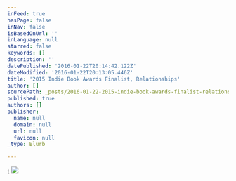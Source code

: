 ```yaml
---
inFeed: true
hasPage: false
inNav: false
isBasedOnUrl: ''
inLanguage: null
starred: false
keywords: []
description: ''
datePublished: '2016-01-22T20:14:42.122Z'
dateModified: '2016-01-22T20:13:05.446Z'
title: '2015 Indie Book Awards Finalist, Relationships'
author: []
sourcePath: _posts/2016-01-22-2015-indie-book-awards-finalist-relationships.md
published: true
authors: []
publisher:
  name: null
  domain: null
  url: null
  favicon: null
_type: Blurb

---
```

t
![](https://s3-us-west-2.amazonaws.com/the-grid-img/p/74f9931d1d2f633924e115261c4073c81e606e1c.jpg)